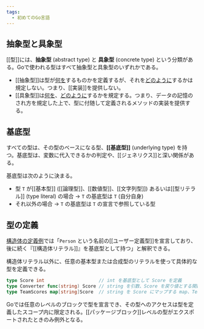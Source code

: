 ```yaml
---
tags:
  - 初めてのGo言語
---
```


## 抽象型と具象型

[[型]]には、**抽象型** (abstract type) と **具象型** (concrete type) という分類がある。Goで使われる型はすべて抽象型と具象型のいずれかである。

- [[抽象型]]は型が<u>何を</u>するものかを定義するが、それを<u>どのように</u>するかは規定しない。つまり、[[実装]]を提供しない。
- [[具象型]]は<u>何を</u>、<u>どのように</u>するかを規定する。つまり、データの記憶のされ方を規定した上で、型に付随して定義されるメソッドの実装を提供する。

## 基底型

すべての型は、その型のベースになる型、**[[基底型]]** (underlying type) を持つ。基底型は、変数に代入できるかの判定や、[[ジェネリクス]]と深い関係がある。


基底型は次のように決まる。

- 型 `T` が[[基本型]] ([[論理型]]、[[数値型]]、[[文字列型]]) あるいは[[型リテラル]] (type literal) の場合 → `T` の基底型は `T` (自分自身)
- それ以外の場合 → `T` の基底型は `T` の宣言で参照している型

## 型の定義

[構造体の定義例](Goの構造体.md#構造体の宣言)では「`Person` という名前の[[ユーザー定義型]]を宣言しており、後に続く『[[構造体リテラル]]』を基底型として持つ」と解釈できる。

構造体リテラル以外に、任意の基本型または合成型のリテラルを使って具体的な型を定義できる。

```go
type Score int                    // int を基底型として Score を定義
type Converter func(string) Score // string を引数、Score を戻り値とする関数型 Converter を定義
type TeamScores map[string]Score  // string を Score にマップする map、TeamScores を定義
```

Goでは任意のレベルのブロックで型を宣言でき、その型へのアクセスは型を定義したスコープ内に限定される。[[パッケージブロック]]レベルの型がエクスポートされたときのみ例外となる。
